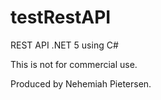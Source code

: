 # testRestAPI
REST API .NET 5 using C#

This is not for commercial use.

Produced by Nehemiah Pietersen.